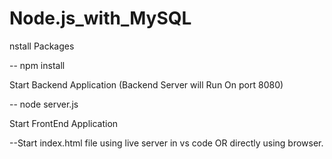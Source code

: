 # Node.js_with_MySQL

nstall Packages

-- npm install

Start Backend Application (Backend Server will Run On port 8080)

-- node server.js

Start FrontEnd Application

--Start index.html file using live server in vs code OR directly using browser.
